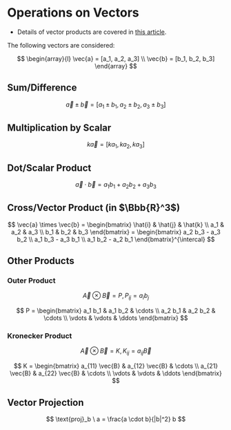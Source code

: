 # Operations on Vectors

- Details of vector products are covered in [this article](https://github.com/damianc/math-notes/blob/master/vectors/vector-products.md).

The following vectors are considered:

$$
\begin{array}{l}
\vec{a} = [a_1, a_2, a_3]
\\
\vec{b} = [b_1, b_2, b_3]
\end{array}
$$

## Sum/Difference

$$
\vec{a} \pm \vec{b} = [
 a_1 \pm b_1, a_2 \pm b_2, a_3 \pm b_3
]
$$

## Multiplication by Scalar

$$
k\vec{a} = [
 ka_1, ka_2, ka_3
]
$$

## Dot/Scalar Product

$$
\vec{a} \cdot \vec{b} = a_1 b_1 + a_2 b_2 + a_3 b_3
$$

## Cross/Vector Product (in $\Bbb{R}^3$)

$$
\vec{a} \times \vec{b} = \begin{bmatrix}
\hat{i} & \hat{j} & \hat{k}
\\
a_1 & a_2 & a_3
\\
b_1 & b_2 & b_3
\end{bmatrix} = \begin{bmatrix}
 a_2 b_3 - a_3 b_2
 \\
 a_1 b_3 - a_3 b_1
 \\
 a_1 b_2 - a_2 b_1
\end{bmatrix}^{\intercal}
$$

## Other Products

### Outer Product

$$
\vec{A} \otimes \vec{B} = P, P_{ij} = a_i b_j
$$

$$
P = \begin{bmatrix}
a_1 b_1 & a_1 b_2 & \cdots
\\
a_2 b_1 & a_2 b_2 & \cdots
\\
\vdots & \vdots & \ddots
\end{bmatrix}
$$

### Kronecker Product

$$
\vec{A} \otimes \vec{B} = K, K_{ij} = a_{ij} \vec{B}
$$

$$
K = \begin{bmatrix}
a_{11} \vec{B} & a_{12} \vec{B} & \cdots
\\
a_{21} \vec{B} & a_{22} \vec{B} & \cdots
\\
\vdots & \vdots & \ddots
\end{bmatrix}
$$

## Vector Projection

$$
\text{proj}_b \ a = \frac{a \cdot b}{|b|^2} b
$$
